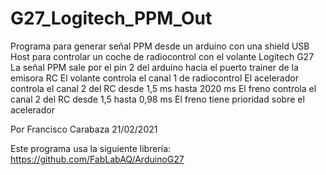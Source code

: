 # G27_Logitech_PPM_Out
Programa para generar señal PPM desde un arduino con una shield USB Host
para controlar un coche de radiocontrol con el volante Logitech G27
La señal PPM sale por el pin 2 del arduino hacia el puerto trainer de la emisora RC
El volante controla el canal 1 de radiocontrol
El acelerador controla el canal 2 del RC desde 1,5 ms hasta 2020 ms
El freno controla el canal 2 del RC desde 1,5 hasta 0,98 ms
El freno tiene prioridad sobre el acelerador

Por Francisco Carabaza
21/02/2021

Este programa usa la siguiente librería:
https://github.com/FabLabAQ/ArduinoG27
